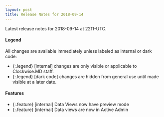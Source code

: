```yaml
---
layout: post
title: Release Notes for 2018-09-14
---
```


Latest release notes for 2018-09-14 at 2211-UTC.

<div class='legend' markdown='1'>

#### Legend

All changes are available immediately unless labeled as internal or dark code:

- {:.legend} [internal] changes are only visible or applicable to Clockwise.MD staff.
- {:.legend} [dark code] changes are hidden from general use until made visible at a later date.

</div>

<div class='features' markdown='1'>

#### Features

- {:.feature} [internal] Data Views now have preview mode
- {:.feature} [internal] Data views are now in Active Admin

</div>

